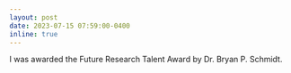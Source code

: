 ```yaml
---
layout: post
date: 2023-07-15 07:59:00-0400
inline: true
---
```


I was awarded the Future Research Talent Award by Dr. Bryan P. Schmidt.
